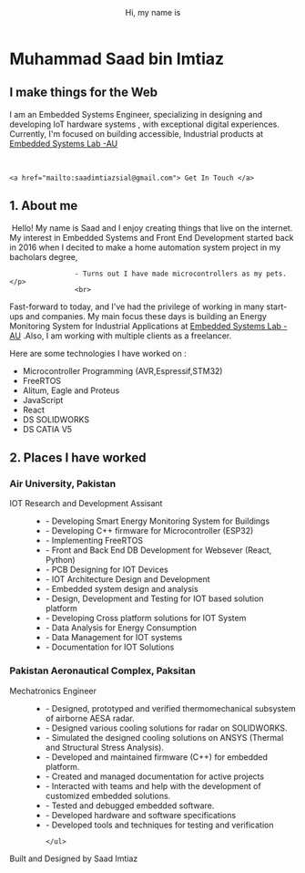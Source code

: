 <!DOCTYPE html>
<html>
    <title>Saad Imtiaz</title>
<header>Hi, my name is</header>
<h1> Muhammad Saad bin Imtiaz</h1>
<h2> I make things for the Web </h2>
<p> I am an Embedded Systems Engineer, specializing 
    in designing and developing IoT hardware systems 
    , with exceptional digital experiences. 
    Currently, I'm focused on building accessible, 
    Industrial products at <a href="https://www.au.edu.pk">Embedded Systems Lab -AU</a> </p>
    <br/>

    <a href="mailto:saadimtiazsial@gmail.com"> Get In Touch </a>

<main> 
    <body>
        <h2 align = center;> 1. About me  </h2> <img src=""
            <p> Hello! My name is Saad and I enjoy creating things that live on the internet.
                  My interest in Embedded Systems and Front End Development started back 
                    in 2016 when I decited to make a home automation system project in my bacholars degree,
                    
                    - Turns out I have made microcontrollers as my pets.</p>
                    <br>

<p>  Fast-forward to today, and I've had the privilege of working in many start-ups and companies.
     My main focus these days is building an Energy Monitoring System for Industrial Applications at <a href="https://www.au.edu.pk">Embedded Systems Lab -AU</a> 
     .Also, I am working with multiple clients as a freelancer. </p>
<p> Here are some technologies I have worked on : </p>
<ul>
<li>Microcontroller Programming (AVR,Espressif,STM32)</li>
<li>FreeRTOS</li>
<li>Alitum, Eagle and Proteus</li>
<li>JavaScript</li>
<li>React</li>
<li>DS SOLIDWORKS</li>
<li>DS CATIA V5</li>
</ul>

<h2>2. Places I have worked </h2>
<dl>
    <h3>Air University, Pakistan</h3>
<dt> IOT Research and Development Assisant </dt>
<dd> 
    <ul>
    <li>- Developing Smart Energy Monitoring System for Buildings </li>
    <li>- Developing C++ firmware for Microcontroller (ESP32)</li>
    <li>- Implementing FreeRTOS</li>
    <li>- Front and Back End DB Development for Websever (React, Python)</li>
    <li>- PCB Designing for IOT Devices</li>
    <li>- IOT Architecture Design and Development</li>
    <li>- Embedded system design and analysis</li>
    <li>- Design, Development and Testing for IOT based solution platform</li>
    <li>- Developing Cross platform solutions for IOT System</li>
    <li>- Data Analysis for Energy Consumption</li>
    <li>- Data Management for IOT systems</li>
    <li>- Documentation for IOT Solutions</li>
    </ul>
</dd>
<h3>Pakistan Aeronautical Complex, Paksitan</h3>
<dt>Mechatronics Engineer</dt>
<dd>
    <ul>
        <li>- Designed, prototyped and verified thermomechanical subsystem of airborne AESA radar.</li>
        <li>- Designed various cooling solutions for radar on SOLIDWORKS.</li>
        <li>- Simulated the designed cooling solutions on ANSYS (Thermal and Structural Stress Analysis).</li>
        <li>- Developed and maintained firmware (C++) for embedded platform.</li>
        <li>- Created and managed documentation for active projects</li>
        <li>- Interacted with teams and help with the development of customized embedded solutions.</li>
        <li>- Tested and debugged embedded software.</li>
        <li>- Developed hardware and software specifications</li>
        <li>- Developed tools and techniques for testing and verification</li>

    </ul>
</dd>

</dl>
    </body>  
</main>


<footer> Built and Designed by Saad Imtiaz</footer>
</html>
